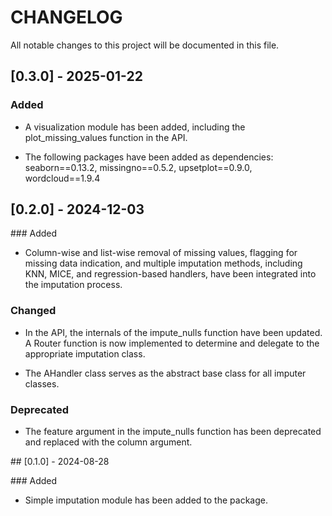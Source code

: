 # CHANGELOG

All notable changes to this project will be documented in this file.

## [0.3.0] - 2025-01-22

### Added

- A visualization module has been added, including the plot_missing_values function in the API.

- The following packages have been added as dependencies: seaborn==0.13.2, missingno==0.5.2, upsetplot==0.9.0, wordcloud==1.9.4

## [0.2.0] - 2024-12-03

### Added

- Column-wise and list-wise removal of missing values, flagging for missing data indication, and multiple imputation methods, including KNN, MICE, and regression-based handlers, have been integrated into the imputation process.

### Changed

- In the API, the internals of the impute_nulls function have been updated. A Router function is now implemented to determine and delegate to the appropriate imputation class.

- The AHandler class serves as the abstract base class for all imputer classes.

### Deprecated

- The feature argument in the impute_nulls function has been deprecated and replaced with the column argument.

## [0.1.0] - 2024-08-28

### Added

- Simple imputation module has been added to the package.

